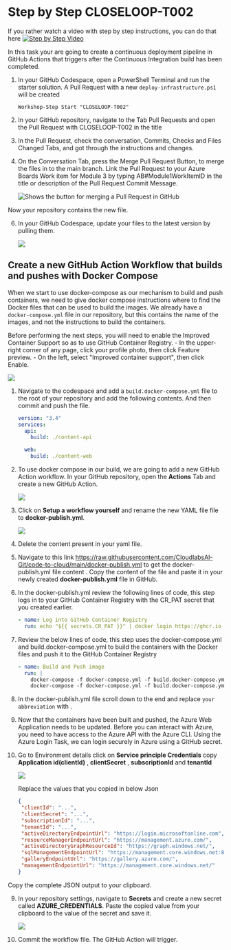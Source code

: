 # Step by Step CLOSELOOP-T002

If you rather watch a video with step by step instructions, you can do that here
[![Step by Step Video](https://img.youtube.com/vi/KeucYraZ5Qo/0.jpg)](https://www.youtube.com/watch?v=KeucYraZ5Qo)

In this task your are going to create a continuous deployment pipeline in GitHub Actions that triggers after the Continuous Integration build has been completed. 


1. In your GitHub Codespace, open a PowerShell Terminal and run the starter solution. A Pull Request with a new `deploy-infrastructure.ps1` will be created

      ```
      Workshop-Step Start "CLOSELOOP-T002"
      ```

2. In your GitHub repository, navigate to the Tab Pull Requests and open the Pull Request with CLOSELOOP-T002 in the title

3. In the Pull Request, check the conversation, Commits, Checks and Files Changed Tabs, and got through the instructions and changes.

4. On the Conversation Tab, press the Merge Pull Request Button, to merge the files in to the main branch. Link the Pull Request to your Azure Boards Work item for Module 3 by typing AB#Module1WorkItemID in the title or description of the Pull Request Commit Message. 

      ![Shows the button for merging a Pull Request in GitHub](https://raw.githubusercontent.com/CloudLabsAI-Azure/AIW-DevOps/main/Assets/mergePullRequest.png)

Now your repository contains the new file.

6. In your GitHub Codespace, update your files to the latest version by pulling them.

      ![](https://raw.githubusercontent.com/CloudLabsAI-Azure/AIW-DevOps/main/Assets/2020-10-05-12-10-11.png)

## Create a new GitHub Action Workflow that builds and pushes with Docker Compose

When we start to use docker-compose as our mechanism to build and push containers, we need to give docker compose instructions where to find the Docker files that can be used to build the images. We already have a `docker-compose.yml` file in our repository, but this contains the name of the images, and not the instructions to build the containers. 

Before performing the next steps, you will need to enable the Improved Container Support so as to use GitHub Container Registry.
      - In the upper-right corner of any page, click your profile photo, then click Feature preview.
      - On the left, select "Improved container support", then click Enable.
      
 ![](https://raw.githubusercontent.com/CloudLabsAI-Azure/AIW-DevOps/main/Assets/enable-container-support.gif)


1. Navigate to the codespace and add a `build.docker-compose.yml` file to the root of your repository and add the following contents. And then commit and push the file.

   ```YAML
   version: "3.4"
   services:
     api:
       build: ./content-api

     web:
       build: ./content-web
   ```

2. To use docker compose in our build, we are going to add a new GitHub Action workflow. In your GitHub repository, open the **Actions** Tab and create a new GitHub Action.

   ![](https://raw.githubusercontent.com/CloudLabsAI-Azure/AIW-DevOps/main/Assets/NewGHAction.png)

3. Click on **Setup a workflow yourself** and rename the new YAML file file to **docker-publish.yml**.

   ![](https://raw.githubusercontent.com/CloudLabsAI-Azure/AIW-DevOps/main/Assets/simplewf.png)

4. Delete the content present in your yaml file.

5. Navigate to this link https://raw.githubusercontent.com/CloudlabsAI-Git/code-to-cloud/main/docker-publish.yml to get the docker-publish.yml file content . Copy the content of the file and paste it in your newly created **docker-publish.yml** file in GitHub.

4. In the docker-publish.yml review the following lines of code, this step logs in to your GitHub Container Registry with the CR_PAT secret that you created earlier.

   ```YAML
   - name: Log into GitHub Container Registry
     run: echo "${{ secrets.CR_PAT }}" | docker login https://ghcr.io -u ${{ github.actor }} --password-stdin
   ```

5. Review the below lines of code, this step uses the docker-compose.yml and build.docker-compose.yml to build the containers with the Docker files and push it to the GitHub Container Registry

   ```YAML
   - name: Build and Push image
     run: |  
       docker-compose -f docker-compose.yml -f build.docker-compose.yml build
       docker-compose -f docker-compose.yml -f build.docker-compose.yml push
   ```
   
6. In the docker-publish.yml file scroll down to the end and replace `your abbreviation` with **<inject key="UniqueID" />**.

7. Now that the containers have been built and pushed, the Azure Web Application needs to be updated. Before you can interact with Azure, you need to have access to the Azure API with the Azure CLI. Using the Azure Login Task, we can login securely in Azure using a GitHub secret.

8. Go to Environment details click on **Service principle Credentials** copy **Application id(clientId)** , **clientSecret** , **subscriptionId** and **tenantId** 

   ![](https://raw.githubusercontent.com/CloudLabsAI-Azure/AIW-DevOps/main/Assets/sp-creds-auth-new.png)

   Replace the values that you copied in below Json
   ```JSON
   {
    "clientId": "...",
    "clientSecret": "...",
    "subscriptionId": "...",
    "tenantId": "...",
    "activeDirectoryEndpointUrl": "https://login.microsoftonline.com",
    "resourceManagerEndpointUrl": "https://management.azure.com/",
    "activeDirectoryGraphResourceId": "https://graph.windows.net/",
    "sqlManagementEndpointUrl": "https://management.core.windows.net:8443/",
    "galleryEndpointUrl": "https://gallery.azure.com/",
    "managementEndpointUrl": "https://management.core.windows.net/"
   }
   ```

Copy the complete JSON output to your clipboard.

9. In your repository settings, navigate to **Secrets** and create a new secret called **AZURE_CREDENTIALS**. Paste the copied value from your clipboard to the value of the secret and save it.

   ![](https://raw.githubusercontent.com/CloudLabsAI-Azure/AIW-DevOps/main/Assets/secretAZCRED.png)
        

10. Commit the workflow file. The GitHub Action will trigger.

